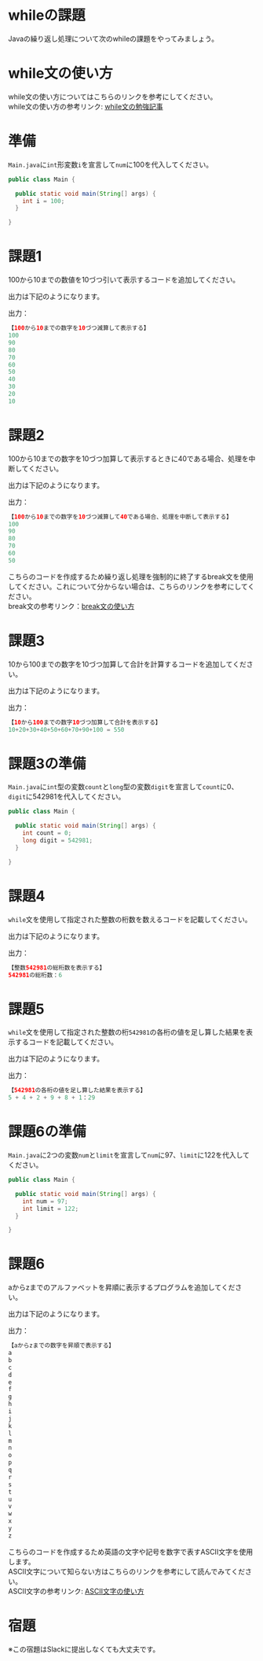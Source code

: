 # whileの課題
Javaの繰り返し処理について次のwhileの課題をやってみましょう。

# while文の使い方
while文の使い方についてはこちらのリンクを参考にしてください。  
while文の使い方の参考リンク: [while文の勉強記事](https://github.com/reytech-co-jp/yume-project/blob/feature/loop_statment_questions/lessons/java/03-Java%E3%81%AE%E7%B9%B0%E3%82%8A%E8%BF%94%E3%81%97%E5%95%8F%E9%A1%8C/Java%E7%B9%B0%E3%82%8A%E8%BF%94%E3%81%97%E6%96%87%E3%81%AE%E5%8B%89%E5%BC%B7%E8%A8%98%E4%BA%8B.md#while%E6%96%87%E3%81%AE%E4%BD%BF%E3%81%84%E6%96%B9)

# 準備

`Main.java`に`int`形変数`i`を宣言して`num`に100を代入してください。

```java
public class Main {

  public static void main(String[] args) {
    int i = 100;
  }

}
```

# 課題1
100から10までの数値を10づつ引いて表示するコードを追加してください。  

出力は下記のようになります。

出力：

```java
【100から10までの数字を10づつ減算して表示する】
100
90
80
70
60
50
40
30
20
10
```

# 課題2
100から10までの数字を10づつ加算して表示するときに40である場合、処理を中断してください。  

出力は下記のようになります。

出力：

```java
【100から10までの数字を10づつ減算して40である場合、処理を中断して表示する】
100
90
80
70
60
50
```
こちらのコードを作成するため繰り返し処理を強制的に終了するbreak文を使用してください。これについて分からない場合は、こちらのリンクを参考にしてください。  
break文の参考リンク：[break文の使い方](https://www.javadrive.jp/start/for/index9.html)

# 課題3
10から100までの数字を10づつ加算して合計を計算するコードを追加してください。  

出力は下記のようになります。

出力：
```java
【10から100までの数字10づつ加算して合計を表示する】
10+20+30+40+50+60+70+90+100 = 550
```

# 課題3の準備
`Main.java`に`int`型の変数`count`と`long`型の変数`digit`を宣言して`count`に0、`digit`に542981を代入してください。

```java
public class Main {

  public static void main(String[] args) {
    int count = 0;
    long digit = 542981;
  }

}
```

# 課題4

`while`文を使用して指定された整数の桁数を数えるコードを記載してください。  

出力は下記のようになります。

出力：

```java
【整数542981の総桁数を表示する】
542981の総桁数：6
```

# 課題5

`while`文を使用して指定された整数の桁`542981`の各桁の値を足し算した結果を表示するコードを記載してください。  

出力は下記のようになります。  

出力：

```java
【542981の各桁の値を足し算した結果を表示する】
5 + 4 + 2 + 9 + 8 + 1：29
```

# 課題6の準備

`Main.java`に2つの変数`num`と`limit`を宣言して`num`に97、`limit`に122を代入してください。
```java
public class Main {

  public static void main(String[] args) {
    int num = 97;
    int limit = 122;
  }

}
```
# 課題6
aからzまでのアルファベットを昇順に表示するプログラムを追加してください。  

出力は下記のようになります。  

出力：

```java
【aからzまでの数字を昇順で表示する】
a
b
c
d
e
f
g
h
i
j
k
l
m
n
o
p
q
r
s
t
u
v
w
x
y
z
```
こちらのコードを作成するため英語の文字や記号を数字で表すASCII文字を使用します。  
ASCII文字について知らない方はこちらのリンクを参考にして読んでみてください。  
ASCII文字の参考リンク: [ASCII文字の使い方](https://www.javadrive.jp/start/num/index1.html)  

# 宿題

※この宿題はSlackに提出しなくても大丈夫です。
